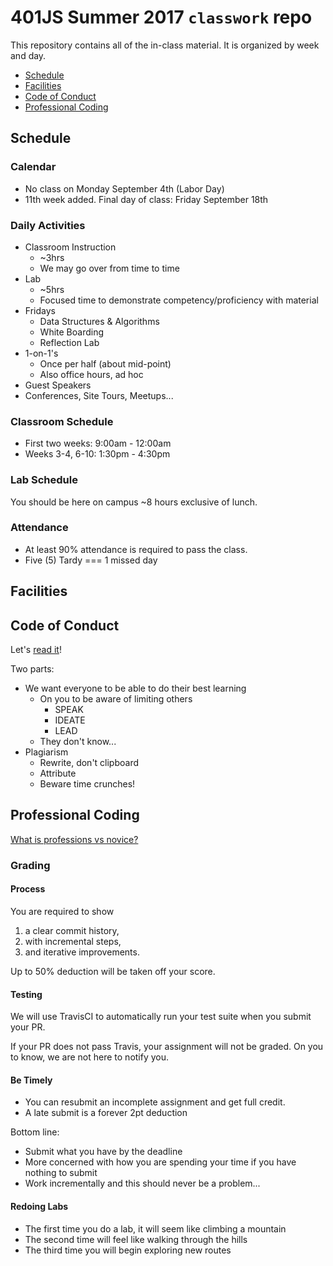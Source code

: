 # 401JS Summer 2017 `classwork` repo

This repository contains all of the in-class material. It is organized by week and day.

* [Schedule](#schedule)
* [Facilities](#facilities)
* [Code of Conduct](#code-of-conduct)
* [Professional Coding](#professional-coding)

## Schedule

### Calendar 

* No class on Monday September 4th (Labor Day)
* 11th week added. Final day of class: Friday September 18th

### Daily Activities

* Classroom Instruction
    * ~3hrs
    * We may go over from time to time
* Lab
    * ~5hrs
    * Focused time to demonstrate competency/proficiency with material
* Fridays
    * Data Structures & Algorithms
    * White Boarding
    * Reflection Lab
* 1-on-1's
    * Once per half (about mid-point)
    * Also office hours, ad hoc
* Guest Speakers
* Conferences, Site Tours, Meetups...

### Classroom Schedule

* First two weeks: 9:00am - 12:00am
* Weeks 3-4, 6-10: 1:30pm - 4:30pm

### Lab Schedule

You should be here on campus ~8 hours exclusive of lunch.

### Attendance

* At least 90% attendance is required to pass the class.
* Five (5) Tardy === 1 missed day

## Facilities

## Code of Conduct

Let's [read it](https://github.com/codefellowspdx/code-of-conduct)!

Two parts:
* We want everyone to be able to do their best learning
    * On you to be aware of limiting others
        * SPEAK
        * IDEATE
        * LEAD
    * They don't know...
* Plagiarism
    * Rewrite, don't clipboard
    * Attribute
    * Beware time crunches!

## Professional Coding

[What is professions vs novice?](https://speakerdeck.com/martypdx/professional-software-development)

### Grading

#### Process

You are required to show
1. a clear commit history,
2. with incremental steps,
3. and iterative improvements.

Up to 50% deduction will be taken off your score.

#### Testing

We will use TravisCI to automatically run your test suite when you submit your PR.

If your PR does not pass Travis, your assignment will not be graded. On you to know,
we are not here to notify you.

#### Be Timely

* You can resubmit an incomplete assignment and get full credit.
* A late submit is a forever 2pt deduction

Bottom line: 
* Submit what you have by the deadline
* More concerned with how you are spending 
your time if you have nothing to submit
* Work incrementally and this should never be a problem...

#### Redoing Labs

* The first time you do a lab, it will seem like climbing a mountain
* The second time will feel like walking through the hills
* The third time you will begin exploring new routes


